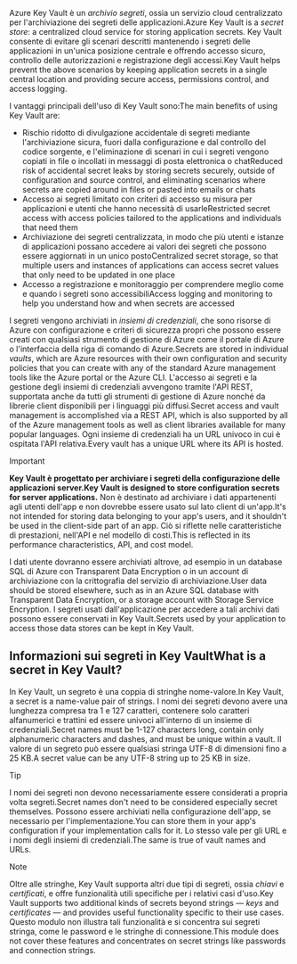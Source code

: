 <span data-ttu-id="0ff40-101">Azure Key Vault è un *archivio segreti*, ossia un servizio cloud centralizzato per l'archiviazione dei segreti delle applicazioni.</span><span class="sxs-lookup"><span data-stu-id="0ff40-101">Azure Key Vault is a *secret store*: a centralized cloud service for storing application secrets.</span></span> <span data-ttu-id="0ff40-102">Key Vault consente di evitare gli scenari descritti mantenendo i segreti delle applicazioni in un'unica posizione centrale e offrendo accesso sicuro, controllo delle autorizzazioni e registrazione degli accessi.</span><span class="sxs-lookup"><span data-stu-id="0ff40-102">Key Vault helps prevent the above scenarios by keeping application secrets in a single central location and providing secure access, permissions control, and access logging.</span></span>

<span data-ttu-id="0ff40-103">I vantaggi principali dell'uso di Key Vault sono:</span><span class="sxs-lookup"><span data-stu-id="0ff40-103">The main benefits of using Key Vault are:</span></span>

* <span data-ttu-id="0ff40-104">Rischio ridotto di divulgazione accidentale di segreti mediante l'archiviazione sicura, fuori dalla configurazione e dal controllo del codice sorgente, e l'eliminazione di scenari in cui i segreti vengono copiati in file o incollati in messaggi di posta elettronica o chat</span><span class="sxs-lookup"><span data-stu-id="0ff40-104">Reduced risk of accidental secret leaks by storing secrets securely, outside of configuration and source control, and eliminating scenarios where secrets are copied around in files or pasted into emails or chats</span></span>
* <span data-ttu-id="0ff40-105">Accesso ai segreti limitato con criteri di accesso su misura per applicazioni e utenti che hanno necessità di usarle</span><span class="sxs-lookup"><span data-stu-id="0ff40-105">Restricted secret access with access policies tailored to the applications and individuals that need them</span></span>
* <span data-ttu-id="0ff40-106">Archiviazione dei segreti centralizzata, in modo che più utenti e istanze di applicazioni possano accedere ai valori dei segreti che possono essere aggiornati in un unico posto</span><span class="sxs-lookup"><span data-stu-id="0ff40-106">Centralized secret storage, so that multiple users and instances of applications can access secret values that only need to be updated in one place</span></span>
* <span data-ttu-id="0ff40-107">Accesso a registrazione e monitoraggio per comprendere meglio come e quando i segreti sono accessibili</span><span class="sxs-lookup"><span data-stu-id="0ff40-107">Access logging and monitoring to help you understand how and when secrets are accessed</span></span>

<span data-ttu-id="0ff40-108">I segreti vengono archiviati in *insiemi di credenziali*, che sono risorse di Azure con configurazione e criteri di sicurezza propri che possono essere creati con qualsiasi strumento di gestione di Azure come il portale di Azure o l'interfaccia della riga di comando di Azure.</span><span class="sxs-lookup"><span data-stu-id="0ff40-108">Secrets are stored in individual *vaults*, which are Azure resources with their own configuration and security policies that you can create with any of the standard Azure management tools like the Azure portal or the Azure CLI.</span></span> <span data-ttu-id="0ff40-109">L'accesso ai segreti e la gestione degli insiemi di credenziali avvengono tramite l'API REST, supportata anche da tutti gli strumenti di gestione di Azure nonché da librerie client disponibili per i linguaggi più diffusi.</span><span class="sxs-lookup"><span data-stu-id="0ff40-109">Secret access and vault management is accomplished via a REST API, which is also supported by all of the Azure management tools as well as client libraries available for many popular languages.</span></span> <span data-ttu-id="0ff40-110">Ogni insieme di credenziali ha un URL univoco in cui è ospitata l'API relativa.</span><span class="sxs-lookup"><span data-stu-id="0ff40-110">Every vault has a unique URL where its API is hosted.</span></span>

> [!IMPORTANT]
> <span data-ttu-id="0ff40-111">**Key Vault è progettato per archiviare i segreti della configurazione delle applicazioni server.**</span><span class="sxs-lookup"><span data-stu-id="0ff40-111">**Key Vault is designed to store configuration secrets for server applications.**</span></span> <span data-ttu-id="0ff40-112">Non è destinato ad archiviare i dati appartenenti agli utenti dell'app e non dovrebbe essere usato sul lato client di un'app.</span><span class="sxs-lookup"><span data-stu-id="0ff40-112">It's not intended for storing data belonging to your app's users, and it shouldn't be used in the client-side part of an app.</span></span> <span data-ttu-id="0ff40-113">Ciò si riflette nelle caratteristiche di prestazioni, nell'API e nel modello di costi.</span><span class="sxs-lookup"><span data-stu-id="0ff40-113">This is reflected in its performance characteristics, API, and cost model.</span></span>
>
> <span data-ttu-id="0ff40-114">I dati utente dovranno essere archiviati altrove, ad esempio in un database SQL di Azure con Transparent Data Encryption o in un account di archiviazione con la crittografia del servizio di archiviazione.</span><span class="sxs-lookup"><span data-stu-id="0ff40-114">User data should be stored elsewhere, such as in an Azure SQL database with Transparent Data Encryption, or a storage account with Storage Service Encryption.</span></span> <span data-ttu-id="0ff40-115">I segreti usati dall'applicazione per accedere a tali archivi dati possono essere conservati in Key Vault.</span><span class="sxs-lookup"><span data-stu-id="0ff40-115">Secrets used by your application to access those data stores can be kept in Key Vault.</span></span>

## <a name="what-is-a-secret-in-key-vault"></a><span data-ttu-id="0ff40-116">Informazioni sui segreti in Key Vault</span><span class="sxs-lookup"><span data-stu-id="0ff40-116">What is a secret in Key Vault?</span></span>

<span data-ttu-id="0ff40-117">In Key Vault, un segreto è una coppia di stringhe nome-valore.</span><span class="sxs-lookup"><span data-stu-id="0ff40-117">In Key Vault, a secret is a name-value pair of strings.</span></span> <span data-ttu-id="0ff40-118">I nomi dei segreti devono avere una lunghezza compresa tra 1 e 127 caratteri, contenere solo caratteri alfanumerici e trattini ed essere univoci all'interno di un insieme di credenziali.</span><span class="sxs-lookup"><span data-stu-id="0ff40-118">Secret names must be 1-127 characters long, contain only alphanumeric characters and dashes, and must be unique within a vault.</span></span> <span data-ttu-id="0ff40-119">Il valore di un segreto può essere qualsiasi stringa UTF-8 di dimensioni fino a 25 KB.</span><span class="sxs-lookup"><span data-stu-id="0ff40-119">A secret value can be any UTF-8 string up to 25 KB in size.</span></span>

> [!TIP]
> <span data-ttu-id="0ff40-120">I nomi dei segreti non devono necessariamente essere considerati a propria volta segreti.</span><span class="sxs-lookup"><span data-stu-id="0ff40-120">Secret names don't need to be considered especially secret themselves.</span></span> <span data-ttu-id="0ff40-121">Possono essere archiviati nella configurazione dell'app, se necessario per l'implementazione.</span><span class="sxs-lookup"><span data-stu-id="0ff40-121">You can store them in your app's configuration if your implementation calls for it.</span></span> <span data-ttu-id="0ff40-122">Lo stesso vale per gli URL e i nomi degli insiemi di credenziali.</span><span class="sxs-lookup"><span data-stu-id="0ff40-122">The same is true of vault names and URLs.</span></span>

> [!NOTE]
> <span data-ttu-id="0ff40-123">Oltre alle stringhe, Key Vault supporta altri due tipi di segreti, ossia *chiavi* e *certificati*, e offre funzionalità utili specifiche per i relativi casi d'uso.</span><span class="sxs-lookup"><span data-stu-id="0ff40-123">Key Vault supports two additional kinds of secrets beyond strings &mdash; *keys* and *certificates* &mdash; and provides useful functionality specific to their use cases.</span></span> <span data-ttu-id="0ff40-124">Questo modulo non illustra tali funzionalità e si concentra sui segreti stringa, come le password e le stringhe di connessione.</span><span class="sxs-lookup"><span data-stu-id="0ff40-124">This module does not cover these features and concentrates on secret strings like passwords and connection strings.</span></span>
